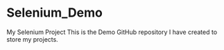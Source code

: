 # Selenium_Demo
My Selenium Project
This is the Demo GitHub repository I have created to store my projects.
